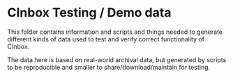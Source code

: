 # CInbox Testing / Demo data

This folder contains information and scripts and things needed to generate different kinds of data used to test and verify correct functionality of CInbox.

The data here is based on real-world archival data, but generated by scripts to be reproducible and smaller to share/download/maintain for testing.
